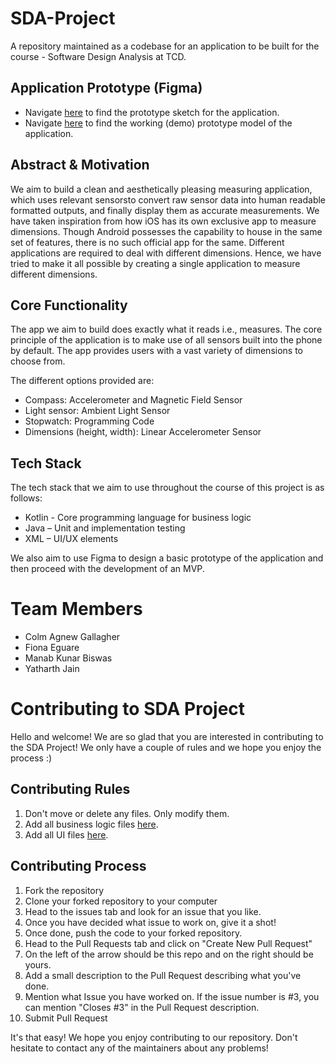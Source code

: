 # SDA-Project
A repository maintained as a codebase for an application to be built for the course - Software Design Analysis at TCD.

## Application Prototype (Figma)
- Navigate [here](https://www.figma.com/file/y6XAWtWTdosIOGrHp926Vc/Measure_App_Draft?node-id=0%3A1&t=qPMlzXOy4acdJqWL-1) to find the prototype sketch for the application.
- Navigate [here](https://www.figma.com/proto/y6XAWtWTdosIOGrHp926Vc/Measure_App_Draft?node-id=1%3A10&starting-point-node-id=1%3A10) to find the working (demo) prototype model of the application.

## Abstract & Motivation
We aim to build a clean and aesthetically pleasing measuring application, which uses relevant
sensorsto convert raw sensor data into human readable formatted outputs, and finally display
them as accurate measurements. We have taken inspiration from how iOS has its own
exclusive app to measure dimensions. Though Android possesses the capability to house in
the same set of features, there is no such official app for the same. Different applications are
required to deal with different dimensions. Hence, we have tried to make it all possible by
creating a single application to measure different dimensions.

## Core Functionality
The app we aim to build does exactly what it reads i.e., measures. The core principle of the
application is to make use of all sensors built into the phone by default. The app provides users
with a vast variety of dimensions to choose from. 

The different options provided are:
- Compass: Accelerometer and Magnetic Field Sensor
- Light sensor: Ambient Light Sensor
- Stopwatch: Programming Code
- Dimensions (height, width): Linear Accelerometer Sensor

## Tech Stack
The tech stack that we aim to use throughout the course of this project is as follows:
- Kotlin - Core programming language for business logic
- Java – Unit and implementation testing
- XML – UI/UX elements

We also aim to use Figma to design a basic prototype of the application and then proceed
with the development of an MVP.

# Team Members
- Colm Agnew Gallagher
- Fiona Eguare
- Manab Kunar Biswas
- Yatharth Jain

# Contributing to SDA Project
Hello and welcome! We are so glad that you are interested in contributing to the SDA Project!
We only have a couple of rules and we hope you enjoy the process :)

## Contributing Rules
1. Don't move or delete any files. Only modify them.
2. Add all business logic files [here](https://github.com/manab-kb/SDA-Project/tree/main/app/src/main/java/com/example/measure).
3. Add all UI files [here](https://github.com/manab-kb/SDA-Project/tree/main/app/src/main/res/layout).

## Contributing Process
1. Fork the repository
2. Clone your forked repository to your computer
3. Head to the issues tab and look for an issue that you like.
4. Once you have decided what issue to work on, give it a shot!
5. Once done, push the code to your forked repository.
6. Head to the Pull Requests tab and click on "Create New Pull Request"
7. On the left of the arrow should be this repo and on the right should be yours.
8. Add a small description to the Pull Request describing what you've done.
9. Mention what Issue you have worked on. If the issue number is #3, you can mention "Closes #3" in the Pull Request description.
10. Submit Pull Request

It's that easy! We hope you enjoy contributing to our repository. Don't hesitate to contact any of the maintainers about any problems!
